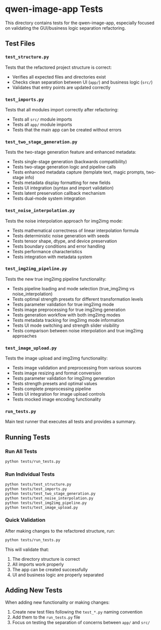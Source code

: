 # qwen-image-app Tests

This directory contains tests for the qwen-image-app, especially focused on validating the GUI/business logic separation refactoring.

## Test Files

### `test_structure.py`
Tests that the refactored project structure is correct:
- Verifies all expected files and directories exist
- Checks clean separation between UI (`app/`) and business logic (`src/`)
- Validates that entry points are updated correctly

### `test_imports.py` 
Tests that all modules import correctly after refactoring:
- Tests all `src/` module imports
- Tests all `app/` module imports  
- Tests that the main app can be created without errors

### `test_two_stage_generation.py`
Tests the two-stage generation feature and enhanced metadata:
- Tests single-stage generation (backwards compatibility)
- Tests two-stage generation logic and pipeline calls
- Tests enhanced metadata capture (template text, magic prompts, two-stage info)
- Tests metadata display formatting for new fields
- Tests UI integration (syntax and import validation)
- Tests latent preservation callback mechanism
- Tests dual-mode system integration

### `test_noise_interpolation.py`
Tests the noise interpolation approach for img2img mode:
- Tests mathematical correctness of linear interpolation formula
- Tests deterministic noise generation with seeds
- Tests tensor shape, dtype, and device preservation
- Tests boundary conditions and error handling
- Tests performance characteristics
- Tests integration with metadata system

### `test_img2img_pipeline.py`
Tests the new true img2img pipeline functionality:
- Tests pipeline loading and mode selection (true_img2img vs noise_interpolation)
- Tests optimal strength presets for different transformation levels
- Tests parameter validation for true img2img mode
- Tests image preprocessing for true img2img generation
- Tests generation workflow with both img2img modes
- Tests metadata tracking for img2img mode information
- Tests UI mode switching and strength slider visibility
- Tests comparison between noise interpolation and true img2img approaches

### `test_image_upload.py`
Tests the image upload and img2img functionality:
- Tests image validation and preprocessing from various sources
- Tests image resizing and format conversion
- Tests parameter validation for img2img generation
- Tests strength presets and optimal values
- Tests complete preprocessing pipeline
- Tests UI integration for image upload controls
- Tests mocked image encoding functionality

### `run_tests.py`
Main test runner that executes all tests and provides a summary.

## Running Tests

### Run All Tests
```bash
python tests/run_tests.py
```

### Run Individual Tests
```bash
python tests/test_structure.py
python tests/test_imports.py
python tests/test_two_stage_generation.py
python tests/test_noise_interpolation.py
python tests/test_img2img_pipeline.py
python tests/test_image_upload.py
```

### Quick Validation
After making changes to the refactored structure, run:
```bash
python tests/run_tests.py
```

This will validate that:
1. The directory structure is correct
2. All imports work properly
3. The app can be created successfully
4. UI and business logic are properly separated

## Adding New Tests

When adding new functionality or making changes:

1. Create new test files following the `test_*.py` naming convention
2. Add them to the `run_tests.py` file
3. Focus on testing the separation of concerns between `app/` and `src/`